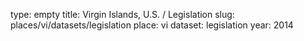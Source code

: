 type: empty
title: Virgin Islands, U.S. / Legislation
slug: places/vi/datasets/legislation
place: vi
dataset: legislation
year: 2014
